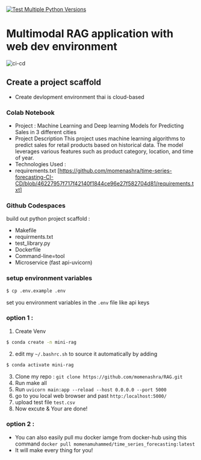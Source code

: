 [![Test Multiple Python Versions](https://github.com/momenashra/time-series-forecasting-CI-CD/actions/workflows/Continous_integration.yml/badge.svg)](https://github.com/momenashra/time-series-forecasting-CI-CD/actions/workflows/Continous_integration.yml)

# Multimodal RAG application with web dev environment
![ci-cd](https://miro.medium.com/v2/resize:fit:1100/format:webp/1*QPH4dpcdC-BwA_eQykLu2Q.png)

## Create a project scaffold
* Create devlopment environment thai is cloud-based 
### Colab Notebook
* Project : Machine Learning and Deep learning Models for Predicting Sales in 3 different cities
* Project Description This project uses machine learning algorithms to predict sales for retail products based on historical data. The model leverages various features such as product category, location, and time of year.
* Technologies Used :
* ‎requirements.txt [https://github.com/momenashra/time-series-forecasting-CI-CD/blob/46227957f717f42140f1844ce96e27f582704d81/requirements.txt]
### Github Codespaces 
build out python project scaffold :
*  Makefile
*  requirments.txt
*  test_library.py
*  Dockerfile
*  Command-line=tool
*  Microservice (fast api-uvicorn)
### setup environment variables
```bash
$ cp .env.example .env
```
set you environment variables in the `.env` file like api keys
### option 1 :
1. Create Venv
 ```bash
$ conda create -n mini-rag 
```
2. edit my  `~/.bashrc.sh` to source it automatically by adding
 ```bash
$ conda activate mini-rag 
```
3. Clone my repo : `git clone https://github.com/momenashra/RAG.git`
4. Run make all
5. Run `uvicorn main:app --reload --host 0.0.0.0 --port 5000`
6. go to you local web browser and past `http:/localhost:5000/`
7. upload test file `test.csv`
8. Now excute & Your are done!
### option 2 :
* You can also easily pull mu docker iamge from docker-hub using this command `docker pull momenamuhammed/time_series_forecasting:latest`
* It will make every thing for you!


